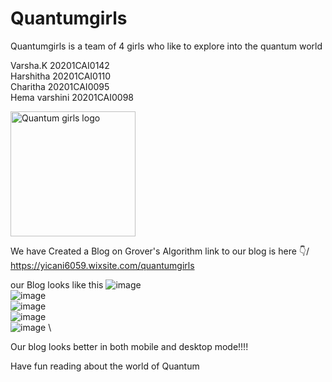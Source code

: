 # Quantumgirls
Quantumgirls is a team of 4 girls who like to explore into the quantum world

Varsha.K 20201CAI0142
\
Harshitha 20201CAI0110
\
Charitha 20201CAI0095
\
Hema varshini 20201CAI0098

<img src="https://yt3.googleusercontent.com/ytc/AGIKgqMZRi5PpXP8PIa1hh3bo7B5-DNFuij7NY7p5tcTpg=s900-c-k-c0x00ffffff-no-rj" alt="Quantum girls logo" style="height: 200px; width:200px;"/>

We have Created a Blog on Grover's Algorithm 
link to our blog is here 👇/
https://yicani6059.wixsite.com/quantumgirls

our Blog looks like this
![image](https://github.com/Lonelypheonix/quantumgirls/assets/55979659/21453fd7-0669-4d89-9cbf-6ae8082028ea)
\
![image](https://github.com/Lonelypheonix/quantumgirls/assets/55979659/9b0ea244-0ad6-4bd9-9962-7701f8b8ca54)
\
![image](https://github.com/Lonelypheonix/quantumgirls/assets/55979659/68e83b07-f9a3-47af-987d-61eb46c23de5)
\
![image](https://github.com/Lonelypheonix/quantumgirls/assets/55979659/214dc7bf-7219-46ee-87ae-1c61158fcc98)
\
![image](https://github.com/Lonelypheonix/quantumgirls/assets/55979659/d5c1208b-518f-4b0d-8f0f-6a118b1f18b6)
\

Our blog looks better in both mobile and desktop mode!!!!

Have fun reading about the world of Quantum

